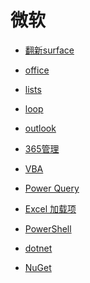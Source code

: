 # 微软


<div id = "首"></div>
<script src = "../js/首.js"></script>


* [翻新surface](https://www.microsoftstore.com.cn/hardware/surface/refurbishedsurface)


* [office](https://www.office.com/)
* [lists](https://lists.live.com/)
* [loop](https://loop.microsoft.com/)
* [outlook](https://outlook.live.com/)


* [365管理](https://account.microsoft.com/services/microsoft365/details)


* [VBA](https://docs.microsoft.com/zh-cn/office/vba/api/overview/)
* [Power Query](https://docs.microsoft.com/zh-cn/powerquery-m/)
* [Excel 加载项](https://docs.microsoft.com/zh-cn/office/dev/add-ins/quickstarts/excel-quickstart-jquery)


* [PowerShell](https://docs.microsoft.com/zh-cn/powershell/scripting/overview)


* [dotnet](https://dotnet.microsoft.com/zh-cn/)
* [NuGet](https://www.nuget.org/)
